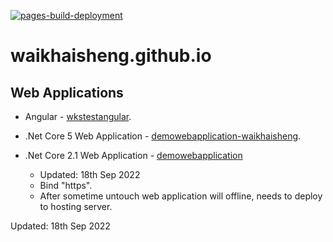 [![pages-build-deployment](https://github.com/waikhaisheng/waikhaisheng.github.io/actions/workflows/pages/pages-build-deployment/badge.svg)](https://github.com/waikhaisheng/waikhaisheng.github.io/actions/workflows/pages/pages-build-deployment)
# waikhaisheng.github.io

## Web Applications
- Angular - [wkstestangular](https://wkstestangular.azurewebsites.net/).

- .Net Core 5 Web Application - [demowebapplication-waikhaisheng](https://demowebapplication-waikhaisheng.azurewebsites.net/).

- .Net Core 2.1 Web Application - [demowebapplication](https://www.demowebapplication.somee.com)
	-  Updated: 18th Sep 2022 
	-  Bind "https".
	-  After sometime untouch web application will offline, needs to deploy to hosting server. 


Updated: 18th Sep 2022
